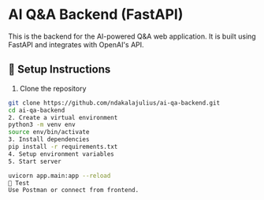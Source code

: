 # AI Q&A Backend (FastAPI)

This is the backend for the AI-powered Q&A web application. It is built using FastAPI and integrates with OpenAI's API.

## 🚀 Setup Instructions

 1. Clone the repository
```bash
git clone https://github.com/ndakalajulius/ai-qa-backend.git
cd ai-qa-backend
2. Create a virtual environment
python3 -m venv env
source env/bin/activate
3. Install dependencies
pip install -r requirements.txt
4. Setup environment variables
5. Start server

uvicorn app.main:app --reload
🧪 Test
Use Postman or connect from frontend.
